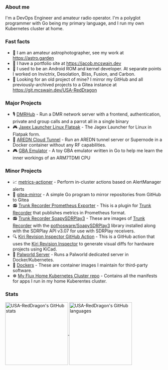 ### About me

I'm a DevOps Engineer and amateur radio operator. I'm a polyglot programmer with Go being my primary language, and I run my own Kubernetes cluster at home.

### Fast facts

- 🔭 I am an amateur astrophotographer, see my work at <https://astro.garden>
- 📘 I have a portfolio site at <https://jacob.mcswain.dev>
- 📱 I used to be an Android ROM and kernel developer. At separate points I worked on Invictrix, Desolation, Bliss, Fusion, and Carbon.
- 📘 Looking for an old project of mine? I mirror my GitHub and all previously-archived projects to a Gitea instance at <https://git.mcswain.dev/USA-RedDragon>

### Major Projects

- 🎙️ [DMRHub](https://github.com/USA-RedDragon/DMRHub) - Run a DMR network server with a frontend, authentication, private and group calls and a parrot all in a single binary 
- 🎮 [Jaxex Launcher Linux Flatpak](https://github.com/USA-RedDragon/jagex-launcher-linux-flatpak) - The Jagex Launcher for Linux in Flatpak form.
- 📡 [AREDN Cloud Tunnel](https://github.com/USA-RedDragon/aredn-cloud-tunnel/) - Run an AREDN tunnel server or Supernode in a Docker container without any RF capabilities.
- 🎮 [GBA Emulator](https://github.com/USA-RedDragon/go-gba) - A toy GBA emulator written in Go to help me learn the inner workings of an ARM7TDMI CPU

### Minor Projects

- 📈 [metrics-actioner](https://github.com/USA-RedDragon/metrics-actioner) - Perform in-cluster actions based on AlertManager alerts
- 🍵 [gitea-mirror](https://github.com/USA-RedDragon/gitea-mirror) - A simple Go program to mirror repositories from GitHub to Gitea
- 📻 [Trunk Recorder Prometheus Exporter](https://github.com/USA-RedDragon/trunk-recorder-prometheus) - This is a plugin for [Trunk Recorder](https://github.com/robotastic/trunk-recorder) that publishes metrics in Prometheus format.
- 📻 [Trunk Recorder SoapySDRPlay3](https://github.com/USA-RedDragon/trunk-recorder-soapysdrplay3) -  These are images of [Trunk Recorder](https://github.com/robotastic/trunk-recorder) with the [pothosware/SoapySDRPlay3](https://github.com/pothosware/SoapySDRPlay3) library installed along with the SDRPlay API v3.07 for use with SDRPlay receivers.
- 🔍 [Kiri Revision Inspector GitHub Action](https://github.com/USA-RedDragon/kiri-github-action) - This is a GitHub action that uses the [Kiri Revision Inspector](https://github.com/leoheck/kiri) to generate visual diffs for hardware projects using KiCad.
- 🦕 [Palworld Server](https://github.com/USA-RedDragon/palworld-server-docker) - Runs a Palworld dedicated server in Docker/Kubernetes.
- 🐳 [Dockers](https://github.com/USA-RedDragon/dockers) - These are container images I maintain for third-party software.
- ☸ [My Flux Home Kubernetes Cluster repo](https://github.com/USA-RedDragon/home-cluster-flux/) - Contains all the manifests for apps I run in my home Kuberentes cluster.

### Stats

<a href="https://github.com/anuraghazra/github-readme-stats">
  <img height=200 align="center" alt="USA-RedDragon's GitHub stats" src="https://github-readme-stats.vercel.app/api?username=USA-RedDragon&theme=transparent&show_icons=true&hide_title=true&disable_animations=true" />
</a>
<a href="https://github.com/anuraghazra/github-readme-stats">
  <img height=200 align="center" alt="USA-RedDragon's GitHub languages" src="https://github-readme-stats.vercel.app/api/top-langs?username=USA-RedDragon&theme=transparent&show_icons=true&hide_title=true&disable_animations=true&size_weight=1&langs_count=10&exclude_repo=vtun,olsrd,Pi-Star-OS-Diff,docker-vlmcsd,SDRain&hide=css,makefile,html&layout=compact" />
</a>
